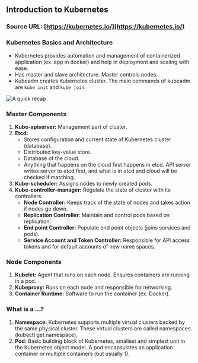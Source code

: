 ## Introduction to Kubernetes

### Source URL: [https://kubernetes.io/](https://kubernetes.io/)

### Kubernetes Basics and Architecture
- Kubernetes provides automation and management of containerized application (ex. app in docker) and help in deployment and scaling with ease.
- Has master and slave architecture. Master controls nodes.
- Kubeadm creates Kubernetes cluster. The main commands of kubeadm are `kube init` and `kube join`.

![A quick recap](https://i.ibb.co/LvYmSdC/Screen-Shot-2020-08-18-at-9-31-55.png)

###  Master Components

1. **Kube-apiserver:** Management part of cluster.
2. **Etcd:**
	- Stores configuration and current state of Kubernetes cluster (database).
	- Distributed key-value store.
	- Database of the cloud.
	- Anything that happens on the cloud first happens in etcd. API server writes server to etcd first, and what is in etcd and cloud will be checked if matching.
3. **Kube-scheduler:** Assigns nodes to newly created pods.
4. **Kube-controller-manager:** Regulate the state of cluster with its controllers.
	- **Node Controller:** Keeps track of the state of nodes and takes action if nodes go down.
	- **Replication Controller**: Maintain and control pods based on replication.
	- **End point Controller:** Populate end point objects (joins services and pods).
	- **Service Account and Token Controller:** Responsible for API access tokens and for default accounts of new name spaces.

### Node Components
1. **Kubelet:** Agent that runs on each node. Ensures containers are running in a pod.
2. **Kubeproxy:** Runs on each node and responsible for networking.
3. **Container Runtime:** Software to run the container (ex. Docker).

### What is a ...?

1. **Namespace:** Kubernetes supports multiple virtual clusters backed by the same physical cluster. These virtual clusters are called namespaces. (kubectl get namespace).
2. **Pod:** Basic building block of Kubernetes, smallest and simplest unit in the Kubernetes object model. A pod encapsulates an application container or multiple containers (but usually 1).
<!--stackedit_data:
eyJoaXN0b3J5IjpbMjY1MDEwMTAxXX0=
-->